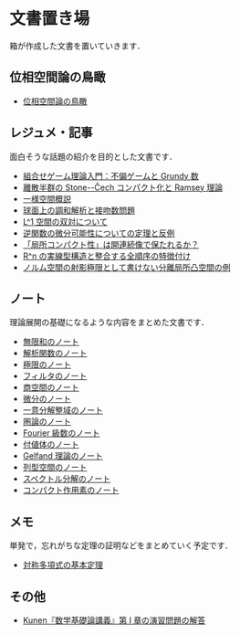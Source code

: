 # 文書置き場

箱が作成した文書を置いていきます．

## 位相空間論の鳥瞰

* [位相空間論の鳥瞰](docs/genetopo.md)

## レジュメ・記事

面白そうな話題の紹介を目的とした文書です．

* [組合せゲーム理論入門：不偏ゲームと Grundy 数](docs/cgt.md)
* [離散半群の Stone--Čech コンパクト化と Ramsey 理論](docs/hindman.md)
* [一様空間概説](docs/uniform-intro.md)
* [球面上の調和解析と接吻数問題](docs/kissing-number.md)
* [L^1 空間の双対について](docs/dual-of-l1.md)
* [逆関数の微分可能性についての定理と反例](docs/invfunc.md)
* [「局所コンパクト性」は開連続像で保たれるか？](docs/loccpt.md)
* [R^n の実線型構造と整合する全順序の特徴付け](docs/total-order-on-rn.md)
* [ノルム空間の射影極限として書けない分離局所凸空間の例](docs/lcs-not-projlim.md)

## ノート

理論展開の基礎になるような内容をまとめた文書です．

* [無限和のノート](docs/infinite-sum.md)
* [解析関数のノート](docs/analytic-function.md)
* [極限のノート](docs/limit.md)
* [フィルタのノート](docs/filter.md)
* [商空間のノート](docs/quotient-space.md)
* [微分のノート](docs/differentiation.md)
* [一意分解整域のノート](docs/ufd.md)
* [圏論のノート](docs/category.md)
* [Fourier 級数のノート](docs/fourier-series.md)
* [付値体のノート](docs/valued-field.md)
* [Gelfand 理論のノート](docs/gelfand.md)
* [列型空間のノート](docs/sequential-space.md)
* [スペクトル分解のノート](docs/spectral-decomposition.md)
* [コンパクト作用素のノート](docs/compact-operator.md)

## メモ

単発で，忘れがちな定理の証明などをまとめていく予定です．

* [対称多項式の基本定理](docs/symmetric-polynomial.md)

## その他

* [Kunen『数学基礎論講義』第 I 章の演習問題の解答](docs/kunen-foundations-answer.md)
